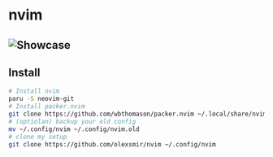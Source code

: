 # nvim

![Showcase](https://i.imgur.com/u5W0bdz.png)
--------------------------------------------

## Install

```bash
# Install nvim
paru -S neovim-git
# Install packer.nvim
git clone https://github.com/wbthomason/packer.nvim ~/.local/share/nvim/site/pack/packer/start/packer.nvim
# (optiolan) backup your old config
mv ~/.config/nvim ~/.config/nvim.old
# clone my setup
git clone https://github.com/olexsmir/nvim ~/.config/nvim
```

